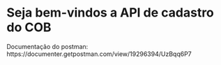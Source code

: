 # Seja bem-vindos a API de cadastro do COB 
<p>Documentação do postman: https://documenter.getpostman.com/view/19296394/UzBqq6P7<p>

